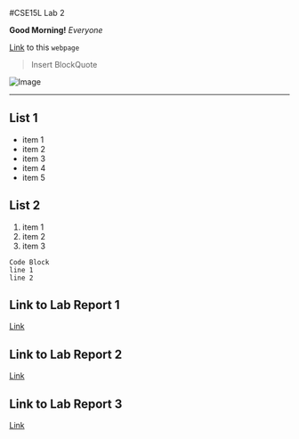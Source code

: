 #CSE15L Lab 2

**Good Morning!** *Everyone*


[Link](https://mrreganwang.github.io/cse15l-lab-reports/) to this `webpage`

> Insert BlockQuote

![Image](https://ucsdnews.ucsd.edu/news_uploads/Resized_Geisel_Library_08.31.jpg)

---

## List 1
  * item 1
  * item 2
  * item 3
  * item 4
  * item 5

## List 2
  1. item 1
  2. item 2
  3. item 3


```
Code Block
line 1
line 2
```

## Link to Lab Report 1
[Link](https://mrreganwang.github.io/cse15l-lab-reports/lab-report-1-week-2)

## Link to Lab Report 2
[Link](https://mrreganwang.github.io/cse15l-lab-reports/lab-report-2-week-4)

## Link to Lab Report 3
[Link](https://mrreganwang.github.io/cse15l-lab-reports/lab-report-3-week-6)
